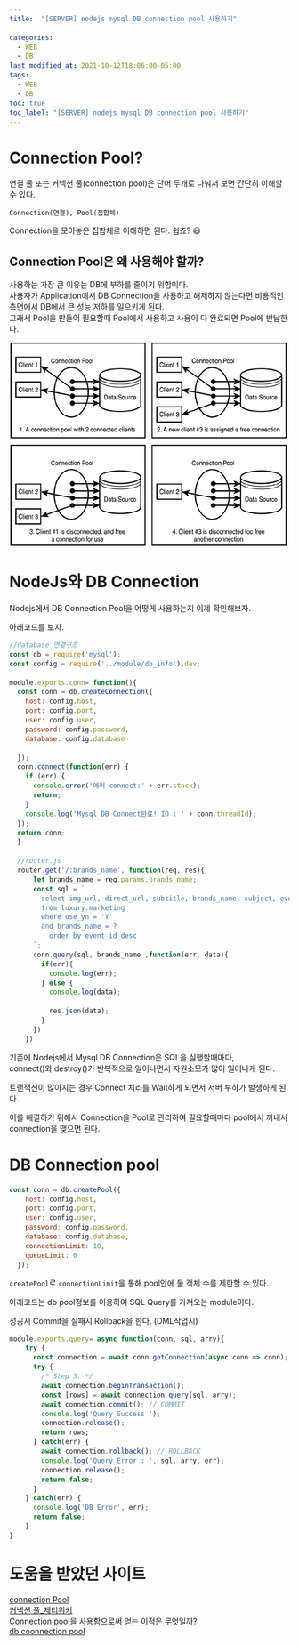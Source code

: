 ```yaml
---
title:  "[SERVER] nodejs mysql DB connection pool 사용하기"

categories:
  - WEB
  - DB
last_modified_at: 2021-10-12T18:06:00-05:00
tags:
  - WEB
  - DB
toc: true
toc_label: "[SERVER] nodejs mysql DB connection pool 사용하기"
---
```


# Connection Pool?
연결 풀 또는 커넥션 풀(connection pool)은 단어 두개로 나눠서 보면 간단히 이해할 수 있다.

`Connection(연결), Pool(집합체)` 

Connection을 모아놓은 집합체로 이해하면 된다. 쉽죠? 😃

## Connection Pool은 왜 사용해야 할까?

사용하는 가장 큰 이유는 DB에 부하를 줄이기 위함이다.<br>
사용자가 Application에서 DB Connection을 사용하고 해제하지 않는다면 비용적인 측면에서 DB에서 큰 성능 저하를 일으키게 된다.<br>
그래서 Pool을 만들어 필요할때 Pool에서 사용하고 사용이 다 완료되면 Pool에 반납한다.

![Image Alt 텍스트](/assets/img/db/connectionpool.jpeg)  


# NodeJs와 DB Connection
Nodejs에서 DB Connection Pool을 어떻게 사용하는지 이제 확인해보자.

아래코드를 보자.

```javascript
//database 연결구조
const db = require('mysql');
const config = require('../module/db_info').dev;

module.exports.conn= function(){
  const conn = db.createConnection({
    host: config.host,
    port: config.port,
    user: config.user,
    password: config.password,
    database: config.database

  });
  conn.connect(function(err) {
    if (err) {
      console.error('에러 connect:' + err.stack);
      return;
    }
    console.log('Mysql DB Connect완료! ID : ' + conn.threadId);
  });
  return conn;
  }

  //router.js
  router.get('/:brands_name', function(req, res){
      let brands_name = req.params.brands_name;
      const sql = `
        select img_url, direct_url, subtitle, brands_name, subject, event_start,event_end,event_day, content_type
        from luxury.marketing
        where use_yn = 'Y'
        and brands_name = ?
	      order by event_id desc
      `;
      conn.query(sql, brands_name ,function(err, data){
        if(err){
          console.log(err);
        } else {
          console.log(data);

          res.json(data);
        }
      })
    })
```

기존에 Nodejs에서 Mysql DB Connection은 SQL을 실행할때마다, <br>
connect()와 destroy()가 반복적으로 일어나면서 자원소모가 많이 일어나게 된다.<br>

트랜잭션이 많아지는 경우 Connect 처리를 Wait하게 되면서 서버 부하가 발생하게 된다.<br>

이를 해결하기 위해서 Connection을 Pool로 관리하여 필요할때마다 pool에서 꺼내서 connection을 맺으면 된다.


# DB Connection pool

```javascript
const conn = db.createPool({
    host: config.host,
    port: config.port,
    user: config.user,
    password: config.password,
    database: config.database,
    connectionLimit: 10,
    queueLimit: 0
  });
```
`createPool`로  `connectionLimit`을 통해 pool안에 둘 객체 수를 제한할 수 있다. 

아래코드는 db pool정보를 이용하여 SQL Query를 가져오는 module이다. 

성공시 Commit을 실패시 Rollback을 한다. (DML작업시)

```javascript
module.exports.query= async function(conn, sql, arry){
    try {
      const connection = await conn.getConnection(async conn => conn);
      try {
        /* Step 3. */
        await connection.beginTransaction();
        const [rows] = await connection.query(sql, arry);
        await connection.commit(); // COMMIT
        console.log('Query Success ');
        connection.release();
        return rows;
      } catch(err) {
        await connection.rollback(); // ROLLBACK
        console.log('Query Error : ', sql, arry, err);
        connection.release();
        return false;
      }
    } catch(err) {
      console.log('DB Error', err);
      return false;
    }
}
```

# 도움을 받았던 사이트
[connection Pool](https://ko.wikipedia.org/wiki/%EC%97%B0%EA%B2%B0_%ED%92%80)<br>
[커넥션 풀_제티위키](https://zetawiki.com/wiki/%EC%BB%A4%EB%84%A5%EC%85%98_%ED%92%80)<br>
[Connection pool을 사용함으로써 얻는 이점은 무엇일까?](https://1-7171771.tistory.com/119)<br>
[db coonnection pool](https://t-anb.tistory.com/53)